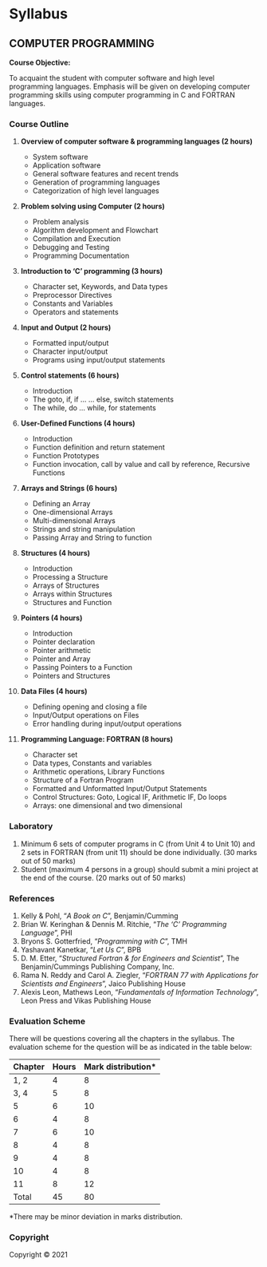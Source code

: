 # Syllabus

## **COMPUTER PROGRAMMING**

**Course Objective:**

To acquaint the student with computer software and high level programming languages. Emphasis will be given on developing computer programming skills using computer programming in C and FORTRAN languages.

### **Course Outline**

1. **Overview of computer software & programming languages (2 hours)**
    * System software
    * Application software
    * General software features and recent trends
    * Generation of programming languages
    * Categorization of high level languages

2. **Problem solving using Computer (2 hours)**
    * Problem analysis
    * Algorithm development and Flowchart
    * Compilation and Execution
    * Debugging and Testing
    * Programming Documentation

3. **Introduction to &lsquo;C&rsquo; programming (3 hours)**
    * Character set, Keywords, and Data types
    * Preprocessor Directives
    * Constants and Variables
    * Operators and statements

4. **Input and Output (2 hours)**
    * Formatted input/output
    * Character input/output
    * Programs using input/output statements

5. **Control statements (6 hours)**
    * Introduction
    * The goto, if, if … … else, switch statements
    * The while, do … while, for statements

6. **User-Defined Functions (4 hours)**
    * Introduction
    * Function definition and return statement
    * Function Prototypes
    * Function invocation, call by value and call by reference, Recursive Functions

7. **Arrays and Strings (6 hours)**
    * Defining an Array
    * One-dimensional Arrays
    * Multi-dimensional Arrays
    * Strings and string manipulation
    * Passing Array and String to function

8. **Structures (4 hours)**
    * Introduction
    * Processing a Structure
    * Arrays of Structures
    * Arrays within Structures
    * Structures and Function

9. **Pointers (4 hours)**
    * Introduction
    * Pointer declaration
    * Pointer arithmetic
    * Pointer and Array
    * Passing Pointers to a Function
    * Pointers and Structures

10. **Data Files (4 hours)**
    * Defining opening and closing a file
    * Input/Output operations on Files
    * Error handling during input/output operations

11. **Programming Language: FORTRAN (8 hours)**
    * Character set
    * Data types, Constants and variables
    * Arithmetic operations, Library Functions
    * Structure of a Fortran Program
    * Formatted and Unformatted Input/Output Statements
    * Control Structures: Goto, Logical IF, Arithmetic IF, Do loops
    * Arrays: one dimensional and two dimensional

### **Laboratory**

1. Minimum 6 sets of computer programs in C (from Unit 4 to Unit 10) and 2 sets in FORTRAN (from unit 11) should be done individually. (30 marks out of 50 marks)
2. Student (maximum 4 persons in a group) should submit a mini project at the end of the course. (20 marks out of 50 marks)

### **References**

1. Kelly & Pohl, “*A Book on C*”, Benjamin/Cumming
2. Brian W. Keringhan & Dennis M. Ritchie, “*The &lsquo;C&rsquo; Programming Language*”, PHI
3. Bryons S. Gotterfried, “*Programming with C*”, TMH
4. Yashavant Kanetkar, “*Let Us C*”, BPB
5. D. M. Etter, “*Structured Fortran & for Engineers and Scientist*”, The Benjamin/Cummings Publishing Company, Inc.
6. Rama N. Reddy and Carol A. Ziegler, “*FORTRAN 77 with Applications for Scientists and Engineers*”, Jaico Publishing House
7. Alexis Leon, Mathews Leon, “*Fundamentals of Information Technology*”, Leon Press and Vikas Publishing House

### **Evaluation Scheme**

There will be questions covering all the chapters in the syllabus. The evaluation scheme for the question will be as indicated in the table below:

| Chapter | Hours | Mark distribution* |
|---|---|---|
| 1, 2 | 4 | 8 |
| 3, 4 | 5 | 8 |
| 5 | 6 | 10 |
| 6 | 4 | 8 |
| 7 | 6 | 10 |
| 8 | 4 | 8 |
| 9 | 4 | 8 |
| 10 | 4 | 8 |
| 11 | 8 | 12 |
| Total | 45 | 80 |

*There may be minor deviation in marks distribution.

### **Copyright**

Copyright © 2021